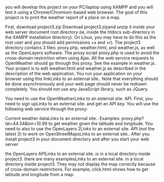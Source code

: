 you will develop this project on your PC/laptop using XAMPP and you will test it using a Chrome/Chromium-based web browser. The goal of this project is to print the weather report of a place on a map.

First, download project3.zip Download project3.zipand unzip it inside your web server document root directory (ie, inside the htdocs sub-directory in the XAMPP installation directory). On Linux, you may have to do this as the root user and you should add permissions +x and +r). The project3 directory contains 3 files: proxy.php, weather.html, and weather.js, as well as the OpenLayers software. The proxy script proxy.php is used to avoid the cross-domain restriction when using Ajax. All the web service requests to OpenWeather should go through this proxy. See the example in weather.js. Your project is to edit weather.html and weather.js as described in the description of the web application. You run your application on your browser using this linkLinks to an external site.. Note that everything should be done asynchronously and your web page should never be redrawn completely. You should not use any JavaScript library, such as JQuery.

You need to use the OpenWeatherLinks to an external site. API. First, you need to sign upLinks to an external site. and get an API key. You will use the following web service through the proxy:

Current weather dataLinks to an external site.. Examples: proxy.php?lat=44.34&lon=10.99 to get weather given the latitude and longitude.
You need to also to use the OpenLayers 2Links to an external site. API (not the latest 3) to work on OpenStreetMapsLinks to an external site..
After you install project3 in your document directory and after you start your web server:

the OpenLayers APILinks to an external site. is in a local directory inside project3.
there are many examplesLinks to an external site. in a local directory inside project3. They may not display the map correctly because of cross-domain restrictions. For example, click.html shows how to get latitude and longitude from a map.

